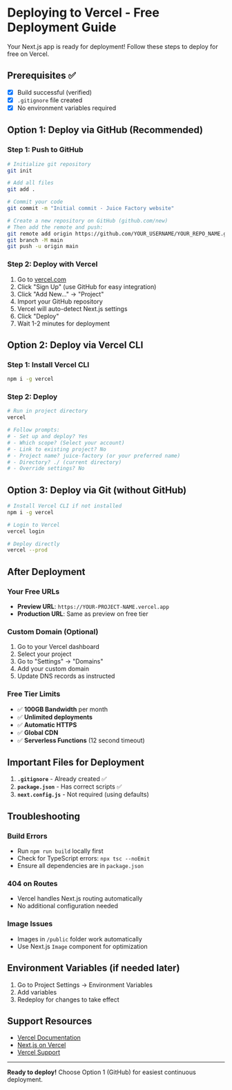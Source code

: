 # Deploying to Vercel - Free Deployment Guide

Your Next.js app is ready for deployment! Follow these steps to deploy for free on Vercel.

## Prerequisites ✅
- [x] Build successful (verified)
- [x] `.gitignore` file created
- [x] No environment variables required

## Option 1: Deploy via GitHub (Recommended)

### Step 1: Push to GitHub
```bash
# Initialize git repository
git init

# Add all files
git add .

# Commit your code
git commit -m "Initial commit - Juice Factory website"

# Create a new repository on GitHub (github.com/new)
# Then add the remote and push:
git remote add origin https://github.com/YOUR_USERNAME/YOUR_REPO_NAME.git
git branch -M main
git push -u origin main
```

### Step 2: Deploy with Vercel
1. Go to [vercel.com](https://vercel.com)
2. Click "Sign Up" (use GitHub for easy integration)
3. Click "Add New..." → "Project"
4. Import your GitHub repository
5. Vercel will auto-detect Next.js settings
6. Click "Deploy"
7. Wait 1-2 minutes for deployment

## Option 2: Deploy via Vercel CLI

### Step 1: Install Vercel CLI
```bash
npm i -g vercel
```

### Step 2: Deploy
```bash
# Run in project directory
vercel

# Follow prompts:
# - Set up and deploy? Yes
# - Which scope? (Select your account)
# - Link to existing project? No
# - Project name? juice-factory (or your preferred name)
# - Directory? ./ (current directory)
# - Override settings? No
```

## Option 3: Deploy via Git (without GitHub)

```bash
# Install Vercel CLI if not installed
npm i -g vercel

# Login to Vercel
vercel login

# Deploy directly
vercel --prod
```

## After Deployment

### Your Free URLs
- **Preview URL**: `https://YOUR-PROJECT-NAME.vercel.app`
- **Production URL**: Same as preview on free tier

### Custom Domain (Optional)
1. Go to your Vercel dashboard
2. Select your project
3. Go to "Settings" → "Domains"
4. Add your custom domain
5. Update DNS records as instructed

### Free Tier Limits
- ✅ **100GB Bandwidth** per month
- ✅ **Unlimited deployments**
- ✅ **Automatic HTTPS**
- ✅ **Global CDN**
- ✅ **Serverless Functions** (12 second timeout)

## Important Files for Deployment

1. **`.gitignore`** - Already created ✅
2. **`package.json`** - Has correct scripts ✅
3. **`next.config.js`** - Not required (using defaults)

## Troubleshooting

### Build Errors
- Run `npm run build` locally first
- Check for TypeScript errors: `npx tsc --noEmit`
- Ensure all dependencies are in `package.json`

### 404 on Routes
- Vercel handles Next.js routing automatically
- No additional configuration needed

### Image Issues
- Images in `/public` folder work automatically
- Use Next.js `Image` component for optimization

## Environment Variables (if needed later)
1. Go to Project Settings → Environment Variables
2. Add variables
3. Redeploy for changes to take effect

## Support Resources
- [Vercel Documentation](https://vercel.com/docs)
- [Next.js on Vercel](https://vercel.com/docs/frameworks/nextjs)
- [Vercel Support](https://vercel.com/support)

---

**Ready to deploy!** Choose Option 1 (GitHub) for easiest continuous deployment.